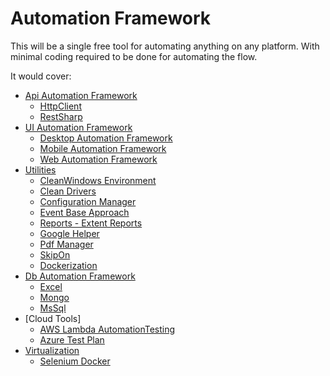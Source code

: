 # Automation Framework
This will be a single free tool for automating anything on any platform.
With minimal coding required to be done for automating the flow.

It would cover:
- [Api Automation Framework](https://github.com/pravinkdubey/automation_document/blob/main/ApiAutomationFramework/ApiAutomationFramework.md)
  - [HttpClient](https://github.com/pravinkdubey/automation_document/blob/main/ApiAutomationFramework/HttpClientAutomationFramework.md)
  - [RestSharp](https://github.com/pravinkdubey/automation_document/blob/main/ApiAutomationFramework/RestSharpAutomationFramework.md)
- [UI Automation Framework]()
   - [Desktop Automation Framework](https://github.com/pravinkdubey/automation_document/blob/main/UIAutomationFramework/DesktopAutomation/DesktopAutomationFramework.md)
   - [Mobile Automation Framework](https://github.com/pravinkdubey/automation_document/blob/main/UIAutomationFramework/MobileAutomation/MobileAutomationFramework.md)
   - [Web Automation Framework](https://github.com/pravinkdubey/automation_document/blob/main/UIAutomationFramework/WebAutomation/WebAutomationFramework.md)
- [Utilities](https://github.com/pravinkdubey/automation_document/blob/main/Utilities/Utilities.md)
  - [CleanWindows Environment]()
  - [Clean Drivers]()
  - [Configuration Manager]()
  - [Event Base Approach]()
  - [Reports - Extent Reports]()
  - [Google Helper]()
  - [Pdf Manager]()
  - [SkipOn]()
  - [Dockerization]()
- [Db Automation Framework]()
  - [Excel](https://github.com/pravinkdubey/automation_document/blob/main/DBAutomationFrarmework/ExcelManager.md)
  - [Mongo](https://github.com/pravinkdubey/automation_document/blob/main/DBAutomationFrarmework/MongoDbManager.md)
  - [MsSql](https://github.com/pravinkdubey/automation_document/blob/main/DBAutomationFrarmework/MsSqlManager.md)
- [Cloud Tools]
  - [AWS Lambda AutomationTesting]()
  - [Azure Test Plan](https://github.com/pravinkdubey/automation_document/blob/main/CloudAutomation/Azure/AzureTestPlanManager.md)
- [Virtualization]()
  - [Selenium Docker]()